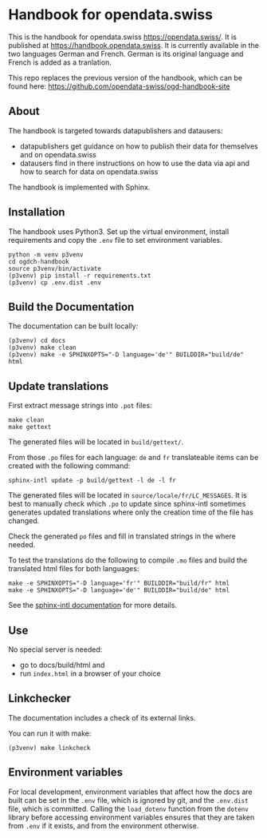 # Handbook for opendata.swiss

This is the handbook for opendata.swiss https://opendata.swiss/.
It is published at https://handbook.opendata.swiss. It is currently 
available in the two languages German and French. German is its original 
language and French is added as a tranlation.
 
This repo replaces the previous version of the handbook, which can be found here: 
https://github.com/opendata-swiss/ogd-handbook-site

## About

The handbook is targeted towards datapublishers and datausers: 

- datapublishers get guidance on how to publish their data for themselves
  and on opendata.swiss
- datausers find in there instructions on how to use the data via api and 
  how to search for data on opendata.swiss

The handbook is implemented with Sphinx.

## Installation

The handbook uses Python3. Set up the virtual environment, install
requirements and copy the `.env` file to set environment variables.

```
python -m venv p3venv 
cd ogdch-handbook
source p3venv/bin/activate
(p3venv) pip install -r requirements.txt
(p3venv) cp .env.dist .env
```

## Build the Documentation

The documentation can be built locally:

```
(p3venv) cd docs
(p3venv) make clean
(p3venv) make -e SPHINXOPTS="-D language='de'" BUILDDIR="build/de" html
```

## Update translations

First extract message strings into `.pot` files:

```
make clean
make gettext
```

The generated files will be located in `build/gettext/`.

From those `.po` files for each language: `de` and `fr` translateable items 
can be created with the following command:

```
sphinx-intl update -p build/gettext -l de -l fr
```

The generated files will be located in `source/locale/fr/LC_MESSAGES`.
It is best to manually check which `.po` to update since sphinx-intl sometimes
generates updated translations where only the creation time of the file has 
changed.

Check the generated `po` files and fill in translated strings in the where 
needed. 

To test the translations do the following to
compile `.mo` files and build the translated html files for both languages:

```
make -e SPHINXOPTS="-D language='fr'" BUILDDIR="build/fr" html
make -e SPHINXOPTS="-D language='de'" BUILDDIR="build/de" html
 ```

See the [sphinx-intl documentation](https://www.sphinx-doc.org/en/master/usage/advanced/intl.html)
for more details.

## Use

No special server is needed: 

- go to docs/build/html and 
- run `index.html` in a browser of your choice

## Linkchecker

The documentation includes a check of its external links.

You can run it with make:

```
(p3venv) make linkcheck
``` 

## Environment variables

For local development, environment variables that affect how the docs are
built can be set in the `.env` file, which is ignored by git, and the
`.env.dist` file, which is committed. Calling the `load_dotenv` function from
the `dotenv` library before accessing environment variables ensures that they
are taken from `.env` if it exists, and from the environment otherwise.

